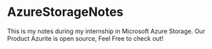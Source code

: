 # AzureStorageNotes
This is my notes during my internship in Microsoft Azure Storage. Our Product Azurite is open source, Feel Free to check out!
